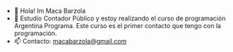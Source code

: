 - 👋 Hola! Im Maca Barzola
- 🌱 Estudio Contador Público y estoy realizando el curso de programación Argentina Programa. Este curso es el primer contacto que tengo con la programación.
- 📫 Contacto: macabarzola@gmail.com

<!---
macbarzola/macbarzola is a ✨ special ✨ repository because its `README.md` (this file) appears on your GitHub profile.
You can click the Preview link to take a look at your changes.
--->
